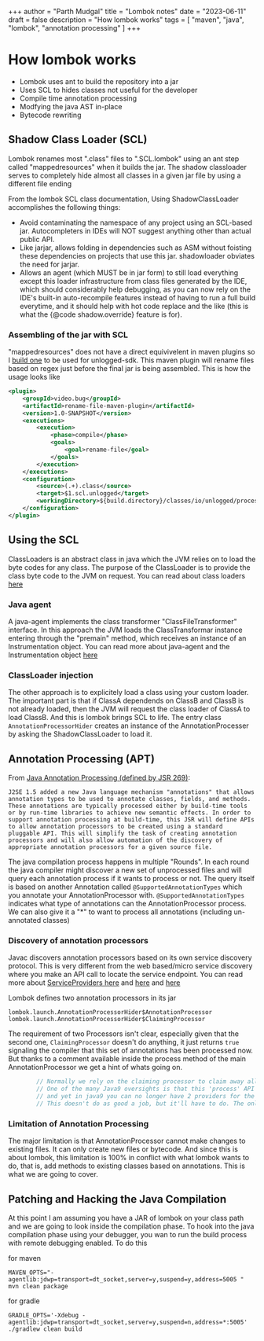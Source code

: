 +++
author = "Parth Mudgal"
title = "Lombok notes"
date = "2023-06-11"
draft = false
description = "How lombok works"
tags = [
    "maven",
    "java",
    "lombok",
    "annotation processing"
]
+++

# How lombok works

- Lombok uses ant to build the repository into a jar
- Uses SCL to hides classes not useful for the developer
- Compile time annotation processing
- Modfying the java AST in-place
- Bytecode rewriting

## Shadow Class Loader (SCL)

Lombok renames most ".class" files to ".SCL.lombok" using an ant step called "mappedresources" when it builds the jar. The shadow classloader serves to completely hide almost all classes in a given jar file by using a different file ending

From the lombok SCL class documentation,  Using ShadowClassLoader accomplishes the following things:
- Avoid contaminating the namespace of any project using an SCL-based jar. Autocompleters in IDEs will NOT suggest anything other than actual public API.
- Like jarjar, allows folding in dependencies such as ASM without foisting these dependencies on projects that use this jar. shadowloader obviates the need for jarjar.
- Allows an agent (which MUST be in jar form) to still load everything except this loader infrastructure from class files generated by the IDE, which should
  considerably help debugging, as you can now rely on the IDE's built-in auto-recompile features instead of having to run a full build everytime, and it should help
  with hot code replace and the like (this is what the {@code shadow.override} feature is for).

### Assembling of the jar with SCL

"mappedresources" does not have a direct equivivelent in maven plugins so I [build one](https://github.com/unloggedio/rename-file-maven-plugin) to be used for unlogged-sdk. This maven plugin will rename files based on regex just before the final jar is being assembled. This is how the usage looks like

```xml
<plugin>
    <groupId>video.bug</groupId>
    <artifactId>rename-file-maven-plugin</artifactId>
    <version>1.0-SNAPSHOT</version>
    <executions>
        <execution>
            <phase>compile</phase>
            <goals>
                <goal>rename-file</goal>
            </goals>
        </execution>
    </executions>
    <configuration>
        <source>(.+).class</source>
        <target>$1.scl.unlogged</target>
        <workingDirectory>${build.directory}/classes/io/unlogged/processor</workingDirectory>
    </configuration>
</plugin>
```

## Using the SCL

ClassLoaders is an abstract class in java which the JVM relies on to load the byte codes for any class. The purpose of the ClassLoader is to provide the class byte code to the JVM on request. You can read about class loaders [here](https://www.baeldung.com/java-classloaders)


### Java agent
A java-agent implements the class transformer "ClassFileTransformer" interface. In this approach the JVM loads the ClassTransformar instance entering through the "premain" method, which receives an instance of an Instrumentation object. You can read more about java-agent and the Instrumentation object [here](https://www.baeldung.com/java-instrumentation)

### ClassLoader injection
The other approach is to explicitely load a class using your custom loader. The important part is that if ClassA dependends on ClassB and ClassB is not already loaded, then the JVM will request the class loader of ClassA to load ClassB. And this is lombok brings SCL to life. The entry class `AnnotationProcessorHider` creates an instance of the AnnotationProcesser by asking the ShadowClassLoader to load it.



## Annotation Processing (APT)

From [Java Annotation Processing (defined by JSR 269)](https://jcp.org/en/jsr/detail?id=269): 

```
J2SE 1.5 added a new Java language mechanism "annotations" that allows annotation types to be used to annotate classes, fields, and methods. These annotations are typically processed either by build-time tools or by run-time libraries to achieve new semantic effects. In order to support annotation processing at build-time, this JSR will define APIs to allow annotation processors to be created using a standard pluggable API. This will simplify the task of creating annotation processors and will also allow automation of the discovery of appropriate annotation processors for a given source file.
```

The java compilation process happens in multiple "Rounds". In each round the java compiler might discover a new set of unprocessed files and will query each annotation process if it wants to process or not. The query itself is based on another Annotation called `@SupportedAnnotationTypes` which you annotate your AnnotationProcessor with. `@SupportedAnnotationTypes` indicates what type of annotations can the AnnotationProcessor process. We can also give it a "\*" to want to process all annotations (including un-annotated classes)

### Discovery of annotation processors

Javac discovers annotation processors based on its own service discovery protocol. This is very different from the web based/micro service discovery where you make an API call to locate the service endpoint. You can read more about [ServiceProviders here](https://docs.oracle.com/javase/6/docs/api/java/util/ServiceLoader.html) and [here](https://stackoverflow.com/questions/4544899/java-meta-inf-services) and [here](https://www.baeldung.com/java-spi)

Lombok defines two annotation processors in its jar

```
lombok.launch.AnnotationProcessorHider$AnnotationProcessor
lombok.launch.AnnotationProcessorHider$ClaimingProcessor
```

The requirement of two Processors isn't clear, especially given that the second one, `ClaimingProcessor` doesn't do anything, it just returns `true` signaling the compiler that this set of annotations has been processed now. But thanks to a comment available inside the process method of the main AnnotationProcessor we get a hint of whats going on.

```java
        // Normally we rely on the claiming processor to claim away all lombok annotations.
        // One of the many Java9 oversights is that this 'process' API has not been fixed to address the point that 'files I want to look at' and 'annotations I want to claim' must be one and the same,
        // and yet in java9 you can no longer have 2 providers for the same service, thus, if you go by module path, lombok no longer loads the ClaimingProcessor.
        // This doesn't do as good a job, but it'll have to do. The only way to go from here, I think, is either 2 modules, or use reflection hackery to add ClaimingProcessor during our init.
```


### Limitation of Annotation Processing

The major limitation is that AnnotationProcessor cannot make changes to existing files. It can only create new files or bytecode. And since this is about lombok, this limitation is 100% in conflict with what lombok wants to do, that is, add methods to existing classes based on annotations. This is what we are going to cover.



## Patching and Hacking the Java Compilation

At this point I am assuming you have a JAR of lombok on your class path and we are going to look inside the compilation phase. To hook into the java compilation phase using your debugger, you wan to run the build process with remote debugging enabled. To do this

for maven

```MAVEN_OPTS="-agentlib:jdwp=transport=dt_socket,server=y,suspend=y,address=5005 " mvn clean package ```


for gradle

```GRADLE_OPTS='-Xdebug -agentlib:jdwp=transport=dt_socket,server=y,suspend=n,address=*:5005'  ./gradlew clean build```












